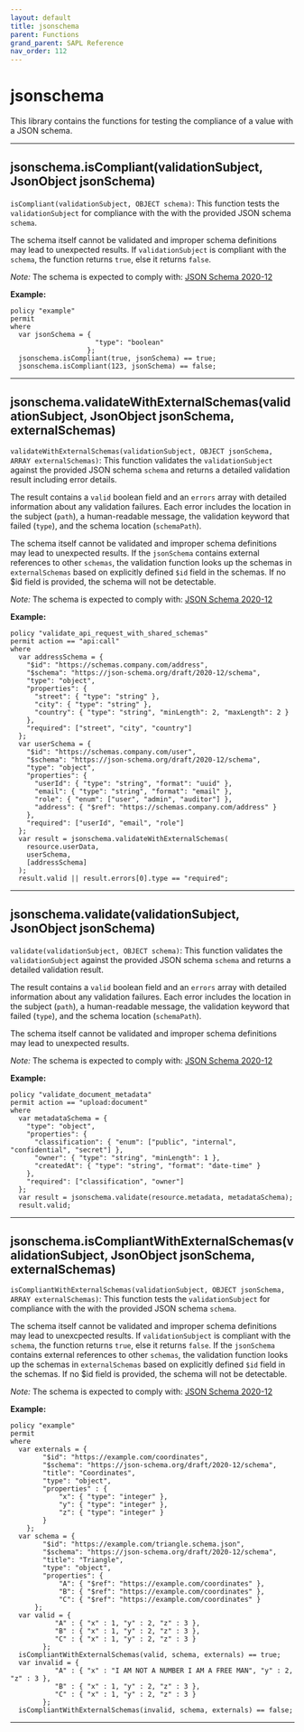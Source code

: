```yaml
---
layout: default
title: jsonschema
parent: Functions
grand_parent: SAPL Reference
nav_order: 112
---
```

# jsonschema

This library contains the functions for testing the compliance of a value with a JSON schema.



---

## jsonschema.isCompliant(validationSubject, JsonObject jsonSchema)

```isCompliant(validationSubject, OBJECT schema)```:
This function tests the `validationSubject` for compliance with the with the provided JSON schema `schema`.

The schema itself cannot be validated and improper schema definitions may lead to unexpected results.
If ```validationSubject``` is compliant with the ```schema```, the function returns ```true```,
else it returns ```false```.

*Note:* The schema is expected to comply with: [JSON Schema 2020-12](https://json-schema.org/draft/2020-12)

**Example:**
```sapl
policy "example"
permit
where
  var jsonSchema = {
                     "type": "boolean"
                   };
  jsonschema.isCompliant(true, jsonSchema) == true;
  jsonschema.isCompliant(123, jsonSchema) == false;
```


---

## jsonschema.validateWithExternalSchemas(validationSubject, JsonObject jsonSchema, externalSchemas)

```validateWithExternalSchemas(validationSubject, OBJECT jsonSchema, ARRAY externalSchemas)```:
This function validates the ```validationSubject``` against the provided JSON schema `schema` and returns
a detailed validation result including error details.

The result contains a `valid` boolean field and an `errors` array with detailed information about any
validation failures. Each error includes the location in the subject (`path`), a human-readable message,
the validation keyword that failed (`type`), and the schema location (`schemaPath`).

The schema itself cannot be validated and improper schema definitions may lead to unexpected results.
If the ```jsonSchema``` contains external references to other ```schemas```, the validation function
looks up the schemas in ```externalSchemas``` based on explicitly defined ```$id``` field in the schemas.
If no $id field is provided, the schema will not be detectable.

*Note:* The schema is expected to comply with: [JSON Schema 2020-12](https://json-schema.org/draft/2020-12)

**Example:**
```sapl
policy "validate_api_request_with_shared_schemas"
permit action == "api:call"
where
  var addressSchema = {
    "$id": "https://schemas.company.com/address",
    "$schema": "https://json-schema.org/draft/2020-12/schema",
    "type": "object",
    "properties": {
      "street": { "type": "string" },
      "city": { "type": "string" },
      "country": { "type": "string", "minLength": 2, "maxLength": 2 }
    },
    "required": ["street", "city", "country"]
  };
  var userSchema = {
    "$id": "https://schemas.company.com/user",
    "$schema": "https://json-schema.org/draft/2020-12/schema",
    "type": "object",
    "properties": {
      "userId": { "type": "string", "format": "uuid" },
      "email": { "type": "string", "format": "email" },
      "role": { "enum": ["user", "admin", "auditor"] },
      "address": { "$ref": "https://schemas.company.com/address" }
    },
    "required": ["userId", "email", "role"]
  };
  var result = jsonschema.validateWithExternalSchemas(
    resource.userData,
    userSchema,
    [addressSchema]
  );
  result.valid || result.errors[0].type == "required";
```


---

## jsonschema.validate(validationSubject, JsonObject jsonSchema)

```validate(validationSubject, OBJECT schema)```:
This function validates the `validationSubject` against the provided JSON schema `schema` and returns
a detailed validation result.

The result contains a `valid` boolean field and an `errors` array with detailed information about any
validation failures. Each error includes the location in the subject (`path`), a human-readable message,
the validation keyword that failed (`type`), and the schema location (`schemaPath`).

The schema itself cannot be validated and improper schema definitions may lead to unexpected results.

*Note:* The schema is expected to comply with: [JSON Schema 2020-12](https://json-schema.org/draft/2020-12)

**Example:**
```sapl
policy "validate_document_metadata"
permit action == "upload:document"
where
  var metadataSchema = {
    "type": "object",
    "properties": {
      "classification": { "enum": ["public", "internal", "confidential", "secret"] },
      "owner": { "type": "string", "minLength": 1 },
      "createdAt": { "type": "string", "format": "date-time" }
    },
    "required": ["classification", "owner"]
  };
  var result = jsonschema.validate(resource.metadata, metadataSchema);
  result.valid;
```


---

## jsonschema.isCompliantWithExternalSchemas(validationSubject, JsonObject jsonSchema, externalSchemas)

```isCompliantWithExternalSchemas(validationSubject, OBJECT jsonSchema, ARRAY externalSchemas)```:
This function tests the ```validationSubject``` for compliance with the with the provided JSON
schema `schema`.

The schema itself cannot be validated and improper schema definitions may lead to unexcpected results.
If ```validationSubject``` is compliant with the ```schema```, the function returns ```true```,
else it returns ```false```.
If the ```jsonSchema``` contains external references to other ```schemas```, the validation function
looks up the schemas in ```externalSchemas``` based on explicitly defined ```$id``` field in the schemas.
If no $id field is provided, the schema will not be detectable.

*Note:* The schema is expected to comply with: [JSON Schema 2020-12](https://json-schema.org/draft/2020-12)

**Example:**
```sapl
policy "example"
permit
where
  var externals = {
        "$id": "https://example.com/coordinates",
        "$schema": "https://json-schema.org/draft/2020-12/schema",
        "title": "Coordinates",
        "type": "object",
        "properties" : {
            "x": { "type": "integer" },
            "y": { "type": "integer" },
            "z": { "type": "integer" }
        }
    };
  var schema = {
        "$id": "https://example.com/triangle.schema.json",
        "$schema": "https://json-schema.org/draft/2020-12/schema",
        "title": "Triangle",
        "type": "object",
        "properties": {
            "A": { "$ref": "https://example.com/coordinates" },
            "B": { "$ref": "https://example.com/coordinates" },
            "C": { "$ref": "https://example.com/coordinates" }
      };
  var valid = {
           "A" : { "x" : 1, "y" : 2, "z" : 3 },
           "B" : { "x" : 1, "y" : 2, "z" : 3 },
           "C" : { "x" : 1, "y" : 2, "z" : 3 }
        };
  isCompliantWithExternalSchemas(valid, schema, externals) == true;
  var invalid = {
           "A" : { "x" : "I AM NOT A NUMBER I AM A FREE MAN", "y" : 2, "z" : 3 },
           "B" : { "x" : 1, "y" : 2, "z" : 3 },
           "C" : { "x" : 1, "y" : 2, "z" : 3 }
        };
  isCompliantWithExternalSchemas(invalid, schema, externals) == false;
```


---

